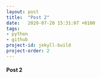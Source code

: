 ```yaml
---
layout: post
title:  "Post 2"
date:   2020-07-20 15:31:07 +0100
tags:
- python
- github
project-id: jekyll-build
project-order: 2
---
```


#### Post 2
